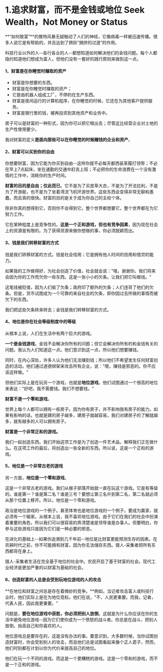 # 1.追求财富，而不是金钱或地位  Seek Wealth，Not Money or Status

**“如何致富”**的推特风暴无疑触动了人们的神经，它像病毒一样被迅速传播。很多人说它是有帮助的，并且达到了跨跃“拥挤的过道”的作用。

科技行业以外的人--各行各业的人--都想知道如何解决他们的金钱问题。每个人都隐约知道他们想成为富人，但他们没有一套好的践行原则来做到这一点。

#### 1、**财富是在你睡觉时赚取的资产**

* 财富是你想要的东西。
* 财富是在你睡觉时赚取的资产；
* 它是由机器人组成工厂，不停的在生产东西。
* 财富是夜间运行的计算机程序，在你睡觉的时候，它还在为其他客户提供服务。
* 财富是银行里的钱，被再投资到其他资产和业务中。

房子可以是财富的一种形式，因为你可以把它租出去；尽管这比经营企业对土地的生产性使用要少。

我对财富的定义**是面向那些可以在你睡觉的时候赚钱的企业和资产**。

#### 2、财富可以买到你的自由

你想要财富，因为它能为你买到自由--这样你就不必每天都西装革履打领带；不必在早上7点起床，坐在通勤的交通中赶去上班；不必把你的生命浪费在一个没有激情的工作中，消耗你的生产时间。

**财富的目的是自由；仅此而已**。它不是为了买皮草大衣，不是为了开法拉利，不是为了开游艇，也不是为了坐着湾流飞机环游世界。这些东西会变得非常无聊和愚蠢，而且真的很快。财富的目的是关于成为你自己的主权个体。

除非你真的想得到它，否则你不会得到它。整个世界都想要它，整个世界都在为它努力工作。

它在某种程度上是竞争性的。**这是一个正和游戏，但也有竞争因素**，因为现在社会上的资源是有限的。为了获得资源来做你想做的事，你必须脱颖而出。

#### 3、钱是我们转移财富的方式

钱是我们转移财富的方式。钱是社会信用；它是拥有他人时间的信用和借贷的能力。

如果我的工作做得好，为社会创造了价值，社会就会说："哦，谢谢你。我们将来会因为你的工作而欠你一些东西。这是一张小小的欠条。让我们把它叫做钱。"

这笔钱被贬值，因为人们偷了欠条；政府印了额外的欠条；人们违背了他们的欠条。但是，货币试图成为一个可靠的来自社会的欠条，即你因过去所做的事情而被欠下的东西。

我们把这些欠条转来转去；金钱是我们转移财富的方式。

#### 4、地位是你在社会等级制度中的等级

从根本上说，人们在生活中有两个巨大的游戏。

**一个是金钱游戏**。金钱不会解决你所有的问题；但它会解决你所有的和金钱有关的问题。我认为人们知道这一点。他们意识到这一点，所以他们想要赚钱。

同时，在内心深处，许多人认为他们无法赚到钱；所以他们不希望发生任何财富创造的活动。他们通过道德绑架来攻击所有企业，说："嗯，赚钱是邪恶的。你不应该这样做。"

但他们实际上是在玩另一个游戏，也就是**地位游戏**。他们试图通过一个很高的地位来表达："好吧，我不需要钱。我们不想要钱。"

**财富不是一个零和游戏**。

世界上每个人都可以拥有一栋房子。因为你有房子，并不影响我有房子的能力。如果有影响的话，也就是建的房子越多，建房子就越容易，我们对建房子的了解就越多，就有越多的人可以拥有房子。

**财富是一个非常正和的游戏。**

我们一起创造东西。我们开始这项工作是为了创造一件艺术品，解释我们正在做什么。在这项工作的最后，将创造出一些全新的东西。所以说，这是一个正和的游戏。

#### 5、地位是一个非常古老的游戏

另一方面，**地位是一个零和游戏**。

这是一个非常古老的游戏。我们从猴子部落开始就一直在玩这个游戏。它是有等级的。谁是第一？谁是第二名？谁是三号？要想让第三名升到第二名，第二名就必须从那个位置上移开。所以，地位是一个零和游戏。

政治是地位游戏的一个例子。甚至体育也是地位游戏的一个例子。要成为赢家，就必须有一个输家。从根本上说，我不喜欢地位游戏。由于它们在我们的社会中扮演着重要的角色，所以我们可以很容易的弄清楚谁是领导谁是办事人。但要明白，你参与这些游戏只是因为它们是一种必要的邪恶。

在进化的基础上--如果你追溯到几千年前--地位是比财富更能预测生存的因素。在农耕时代之前，你不可能拥有财富，因为你无法储存东西。猎人-采集者把所有东西都背在身上。

猎人-采集者生活在完全基于地位的社会中。农民开启了基于财富的社会。现代工业经济是更加严重的以财富为基础的社会。

#### 6、创造财富的人总是会受到玩地位游戏的人的攻击

**在地位和财富之间总是存在着微妙的竞争。**例如，当记者攻击富人或科技行业时，他们实际上是在为地位竞标。他们在说，"不，人民更重要。而我，记者，代表人民，因此我更重要。"

问题是，**要在地位游戏中获胜，你必须把别人放倒**。这就是为什么你应该在你的生活中避免地位游戏--因为它们使你成为一个愤怒的战斗者。你总是在战斗，把别人放倒，抬高自己和你喜欢的人。

地位游戏总是要存在的，这是没有办法的事。要意识到，大多数时候，当你试图创造财富时，你会受到别人的攻击，而且他们总是试图看起来像个正人君子，然而，他们时刻都在计划以你为代价来提高自己的地位。

他们在玩一个不同的游戏。而这是一个更糟糕的游戏。这是一个零和的游戏，而不是一个正和的游戏。
